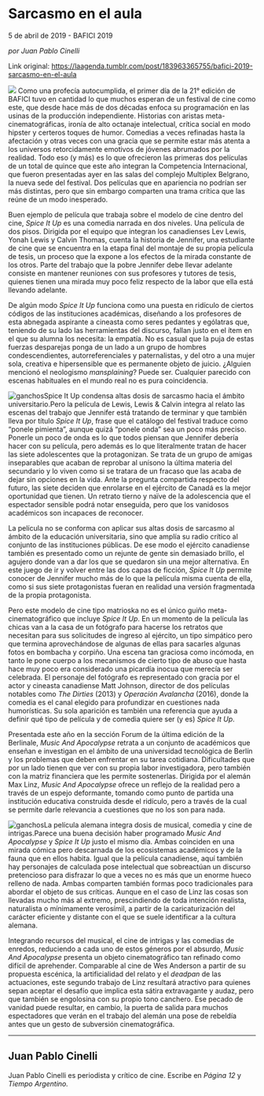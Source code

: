 # Sarcasmo en el aula



5 de abril de 2019 - BAFICI 2019

_por Juan Pablo Cinelli_

Link original: https://laagenda.tumblr.com/post/183963365755/bafici-2019-sarcasmo-en-el-aula

![](https://64.media.tumblr.com/e6e02237dd7522ccdae2f54be8b05606/ec623ca68f167ac5-a3/s500x750/ac093ec49eed58b56a1a6b0cee9fbc7e61f5a7d0.jpg)
Como una profecía autocumplida, el primer día de la 21° edición de BAFICI tuvo en cantidad lo que muchos esperan de un festival de cine como este, que desde hace más de dos décadas enfoca su programación en las usinas de la producción independiente. Historias con aristas meta-cinematográficas, ironía de alto octanaje intelectual, crítica social en modo hipster y certeros toques de humor. Comedias a veces refinadas hasta la afectación y otras veces con una gracia que se permite estar más atenta a los universos retorcidamente emotivos de jóvenes abrumados por la realidad. Todo eso (y más) es lo que ofrecieron las primeras dos películas de un total de quince que este año integran la Competencia Internacional, que fueron presentadas ayer en las salas del complejo Multiplex Belgrano, la nueva sede del festival. Dos películas que en apariencia no podrían ser más distintas, pero que sin embargo comparten una trama crítica que las reúne de un modo inesperado.

Buen ejemplo de película que trabaja sobre el modelo de cine dentro del cine, *Spice It Up* es una comedia narrada en dos niveles. Una película de dos pisos. Dirigida por el equipo que integran los canadienses Lev Lewis, Yonah Lewis y Calvin Thomas, cuenta la historia de Jennifer, una estudiante de cine que se encuentra en la etapa final del montaje de su propia película de tesis, un proceso que la expone a los efectos de la mirada constante de los otros. Parte del trabajo que la pobre Jennifer debe llevar adelante consiste en mantener reuniones con sus profesores y tutores de tesis, quienes tienen una mirada muy poco feliz respecto de la labor que ella está llevando adelante.

De algún modo *Spice It Up* funciona como una puesta en ridículo de ciertos códigos de las instituciones académicas, diseñando a los profesores de esta abnegada aspirante a cineasta como seres pedantes y ególatras que, teniendo de su lado las herramientas del discurso, fallan justo en el ítem en el que su alumna los necesita: la empatía. No es casual que la puja de estas fuerzas desparejas ponga de un lado a un grupo de hombres condescendientes, autorreferenciales y paternalistas, y del otro a una mujer sola, creativa e hipersensible que es permanente objeto de juicio. ¿Alguien mencionó el neologismo *mansplaining*? Puede ser. Cualquier parecido con escenas habituales en el mundo real no es pura coincidencia.

![ganchos](https://64.media.tumblr.com/9df0a5e0e96e907743c50ca167677c27/ec623ca68f167ac5-d0/s500x750/65cbf79a60fa1c2549f0bb37c4e6d0963aef2c8d.jpg)Spice It Up condensa altas dosis de sarcasmo hacia el ámbito universitario.Pero la película de Lewis, Lewis & Calvin integra al relato las escenas del trabajo que Jennifer está tratando de terminar y que también lleva por título *Spice It Up*, frase que el catálogo del festival traduce como “ponele pimienta”, aunque quizá “ponele onda” sea un poco más preciso. Ponerle un poco de onda es lo que todos piensan que Jennifer debería hacer con su película, pero además es lo que literalmente tratan de hacer las siete adolescentes que la protagonizan. Se trata de un grupo de amigas inseparables que acaban de reprobar al unísono la última materia del secundario y lo viven como si se tratara de un fracaso que las acaba de dejar sin opciones en la vida. Ante la pregunta compartida respecto del futuro, las siete deciden que enrolarse en el ejército de Canadá es la mejor oportunidad que tienen. Un retrato tierno y naïve de la adolescencia que el espectador sensible podrá notar enseguida, pero que los vanidosos académicos son incapaces de reconocer.

La película no se conforma con aplicar sus altas dosis de sarcasmo al ámbito de la educación universitaria, sino que amplía su radio crítico al conjunto de las instituciones públicas. De ese modo el ejército canadiense también es presentado como un rejunte de gente sin demasiado brillo, el agujero donde van a dar los que se quedaron sin una mejor alternativa. En este juego de ir y volver entre las dos capas de ficción, *Spice It Up* permite conocer de Jennifer mucho más de lo que la película misma cuenta de ella, como si sus siete protagonistas fueran en realidad una versión fragmentada de la propia protagonista.

Pero este modelo de cine tipo matrioska no es el único guiño meta- cinematográfico que incluye *Spice It Up*. En un momento de la película las chicas van a la casa de un fotógrafo para hacerse los retratos que necesitan para sus solicitudes de ingreso al ejército, un tipo simpático pero que termina aprovechándose de algunas de ellas para sacarles algunas fotos en bombacha y corpiño. Una escena tan graciosa como incómoda, en tanto le pone cuerpo a los mecanismos de cierto tipo de abuso que hasta hace muy poco era considerado una picardía inocua que merecía ser celebrada. El personaje del fotógrafo es representado con gracia por el actor y cineasta canadiense Matt Johnson, director de dos películas notables como *The Dirties* (2013) y *Operación Avalancha* (2016), donde la comedia es el canal elegido para profundizar en cuestiones nada humorísticas. Su sola aparición es también una referencia que ayuda a definir qué tipo de película y de comedia quiere ser (y es) *Spice It Up*.

Presentada este año en la sección Forum de la última edición de la Berlinale, *Music And Apocalypse* retrata a un conjunto de académicos que enseñan e investigan en el ámbito de una universidad tecnológica de Berlín y los problemas que deben enfrentar en su tarea cotidiana. Dificultades que por un lado tienen que ver con su propia labor investigadora, pero también con la matriz financiera que les permite sostenerlas. Dirigida por el alemán Max Linz, *Music And Apocalypse* ofrece un reflejo de la realidad pero a través de un espejo deformante, tomando como punto de partida una institución educativa construida desde el ridículo, pero a través de la cual se permite darle relevancia a cuestiones que no los son para nada.

![ganchos](https://64.media.tumblr.com/e6e02237dd7522ccdae2f54be8b05606/ec623ca68f167ac5-a3/s500x750/ac093ec49eed58b56a1a6b0cee9fbc7e61f5a7d0.jpg)La película alemana integra dosis de musical, comedia y cine de intrigas.Parece una buena decisión haber programado *Music And Apocalypse* y *Spice It Up* justo el mismo día. Ambas coinciden en una mirada cómica pero descarnada de los ecosistemas académicos y de la fauna que en ellos habita. Igual que la película canadiense, aquí también hay personajes de calculada pose intelectual que sobreactúan un discurso pretencioso para disfrazar lo que a veces no es más que un enorme hueco relleno de nada. Ambas comparten también formas poco tradicionales para abordar el objeto de sus críticas. Aunque en el caso de Linz las cosas son llevadas mucho más al extremo, prescindiendo de toda intención realista, naturalista o mínimamente verosímil, a partir de la caricaturización del carácter eficiente y distante con el que se suele identificar a la cultura alemana. 

Integrando recursos del musical, el cine de intrigas y las comedias de enredos, reduciendo a cada uno de estos géneros por el absurdo, *Music And Apocalypse* presenta un objeto cinematográfico tan refinado como difícil de aprehender. Comparable al cine de Wes Anderson a partir de su propuesta escénica, la artificialidad del relato y el *deadpan* de las actuaciones, este segundo trabajo de Linz resultará atractivo para quienes sepan aceptar el desafío que implica esta sátira extravagante y audaz, pero que también se engolosina con su propio tono canchero. Ese pecado de vanidad puede resultar, en cambio, la puerta de salida para muchos espectadores que verán en el trabajo del alemán una pose de rebeldía antes que un gesto de subversión cinematográfica.

  




---

Juan Pablo Cinelli
------------------

 Juan Pablo Cinelli es periodista y crítico de cine. Escribe en *Página 12* y *Tiempo Argentino.* 

